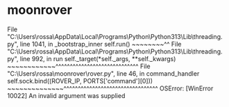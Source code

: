 # moonrover
File "C:\Users\rossa\AppData\Local\Programs\Python\Python313\Lib\threading.py", line 1041, in _bootstrap_inner
    self.run()
    ~~~~~~~~^^
  File "C:\Users\rossa\AppData\Local\Programs\Python\Python313\Lib\threading.py", line 992, in run
    self._target(*self._args, **self._kwargs)
    ~~~~~~~~~~~~^^^^^^^^^^^^^^^^^^^^^^^^^^^^^
  File "C:\Users\rossa\moonrover\rover.py", line 46, in command_handler
    self.sock.bind((ROVER_IP, PORTS['command'][0]))
    ~~~~~~~~~~~~~~^^^^^^^^^^^^^^^^^^^^^^^^^^^^^^^^^
OSError: [WinError 10022] An invalid argument was supplied
